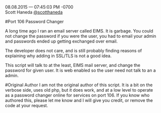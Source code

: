08.08.2015 — 07:45:03 PM -0700  
Scott Haneda [@scotthaneda](https://twitter.com/scotthaneda)

#Port 106 Password Changer

A long time ago I ran an email server called EIMS.  It is garbage.  You could not change the password if you were the user, you had to email your admin and passwords ended up getting exchanged over email.

The developer does not care, and is still probably finding reasons of explaining why adding in SSL/TLS is not a good idea.

This script will talk to at the least, EIMS mail server, and change the password for  given user.  It is web enabled so the user need not talk to an a admin.

#Original Author
I am not the original author of this script.  It is a bit on the verbose side, uses old php, but it does work, and at a low level to operate as a password changer online for services on port 106.  If you know who authored this, please let me know and I will give you credit, or remove the code at your request.